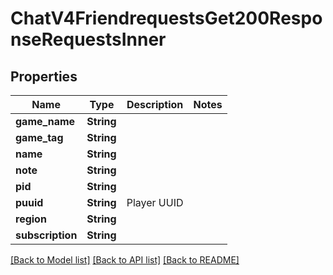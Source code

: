 # ChatV4FriendrequestsGet200ResponseRequestsInner

## Properties

Name | Type | Description | Notes
------------ | ------------- | ------------- | -------------
**game_name** | **String** |  | 
**game_tag** | **String** |  | 
**name** | **String** |  | 
**note** | **String** |  | 
**pid** | **String** |  | 
**puuid** | **String** | Player UUID | 
**region** | **String** |  | 
**subscription** | **String** |  | 

[[Back to Model list]](../README.md#documentation-for-models) [[Back to API list]](../README.md#documentation-for-api-endpoints) [[Back to README]](../README.md)


